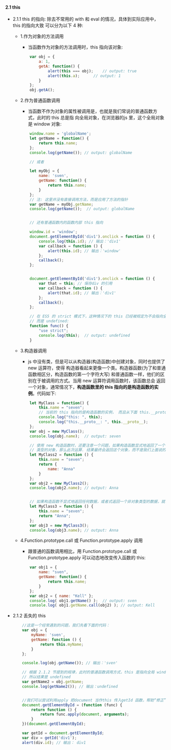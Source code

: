#### 2.1 this
- 2.1.1 this 的指向: 除去不常用的 with 和 eval 的情况，具体到实际应用中，this 的指向大致
  可以分为以下 4 种:
    + 1.作为对象的方法调用
        - 当函数作为对象的方法调用时，this 指向该对象:
        ```javascript
            var obj = {
                a: 1,
                getA: function() {
                    alert(this === obj);    // output: true
                    alert(this.a);      // output: 1
                }
            };
            obj.getA();
        ```
    + 2.作为普通函数调用
        - 当函数不作为对象的属性被调用是，也就是我们常说的普通函数方式，此时的 this 总是指
          向全局对象，在浏览器的js 里，这个全局对象是 window 对象:
        ```javascript
            window.name = 'globalName';
            let getName = function() {
                return this.name;
            };
            console.log(getName()); // output: globalName

            // 或者

            let myObj = {
                name: 'sven',
                getName: function() {
                    return this.name;
                }
            };
            // 注: 这里并没有直接调用方法，而是应用了方法的指针
            var getName = myObj.getName;
            console.log(getName());  // output: globalName


            // 还有普通函数内的函数内部 this 指向

            window.id = 'window';
            document.getElementById('div1').onclick = function () {
                console.log(this.id); // 输出：'div1'
                var callback = function () {
                    alert(this.id); // 输出：'window'
                };
                callback();
            };


            document.getElementById('div1').onclick = function () {
                var that = this; // 保存div 的引用
                var callback = function () {
                    alert(that.id); // 输出：'div1'
                };
                callback();
            };

            // 在 ES5 的 strict 模式下，这种情况下的 this 已经被规定为不会指向全局对象，
            // 而是 undefined:
            function func() {
                "use strict";
                console.log(this);  // output: undefined
            }

        ```

    + 3.构造器调用
        - js 中没有类，但是可以从构造器(构造函数)中创建对象，同时也提供了 new 运算符，使得
          构造器看起来更像一个类。构造器函数(为了和普通函数相区分，构造函数的第一个字符大写)
          和普通函数一样，他们的区别在于被调用的方式。当用 new 运算符调用函数时，该函数总会
          返回一个对象，通常情况下，**构造函数里的 this 指向的是构造函数的实例**。代码如下:
        ```javascript
            let MyClass = function() {
                this.name = "seven";
                // 当前的 this 指向的是构造函数的实例， 而且从下面 this.__proto__ 也可以看出来。
                console.log("this: ", this);
                console.log("this.__proto__: ", this.__proto__);
            };
            var obj = new MyClass();
            console.log(obj.name);  // output: seven

            // 使用 new 构造函数时，还要注意一个问题，如果构造函数显式地返回了一个 object 
            // 类型的对象，那么此次运算. 结果最终会返回这个对象，而不是我们上面说的 this:
            let MyClass2 = function () {
                this.name = "seven";
                return {
                    name: "Anna"
                }
            };
            var obj2 = new MyClass2();
            console.log(obj2.name); // output: Anna


            // 如果构造函数不显式地返回任何数据，或者式返回一个非对象类型的数据，就不会造成上述问题:
            let MyClass3 = function () {
                this.name = "seven";
                return "Anna";
            };
            var obj3 = new MyClass3();
            console.log(obj3.name); // output: Anna

        ```

    + 4.Function.prototype.call 或 Function.prototype.apply 调用
        - 跟普通的函数调用相比，用 Function.prototype.call 或 Function.prototype.apply
          可以动态地改变传入函数的 this:
        ```javascript
            var obj1 = {
                name: "sven",
                getName: function() {
                    return this.name;
                }
            };
            var obj2 = { name: "Kell" };
            console.log( obj1.getName() );  // output: sven
            console.log( obj1.getName.call(obj2) ); // output: Kell
        ```

- 2.1.2 丢失的 this
    ```javascript
        //这是一个经常遇到的问题，我们先看下面的代码：
        var obj = {
            myName: 'sven',
            getName: function () {
                return this.myName;
            }
        };

        console.log(obj.getName()); // 输出：'sven'

        // 根据 2.1.2 节提到的规律，此时的普通函数调用方式，this 是指向全局 window 的，
        // 所以结果是 undefined
        var getName2 = obj.getName;
        console.log(getName2()); // 输出：undefined


        //我们可以尝试利用apply 把document 当作this 传入getId 函数，帮助“修正”this：
        document.getElementById = (function (func) {
            return function () {
                return func.apply(document, arguments);
            }
        })(document.getElementById);

        var getId = document.getElementById;
        var div = getId('div1');
        alert(div.id); // 输出： div1

    ```
